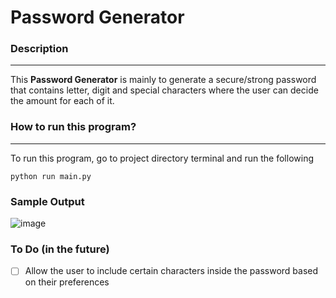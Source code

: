 # Password Generator

### Description

---
This **Password Generator** is mainly to generate a secure/strong password that contains letter, digit and special characters where the user can decide the amount for each of it.

### How to run this program?

---
To run this program, go to project directory terminal and run the following
~~~
python run main.py
~~~

### Sample Output

![image](https://user-images.githubusercontent.com/77900730/106367072-1a66bd00-637b-11eb-84f1-438e965d9793.png)


### To Do (in the future)

- [ ] Allow the user to include certain characters inside the password based on their preferences